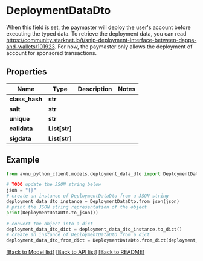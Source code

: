 # DeploymentDataDto

When this field is set, the paymaster will deploy the user's account before executing the typed data. To retrieve the deployment data, you can read https://community.starknet.io/t/snip-deployment-interface-between-dapps-and-wallets/101923. For now, the paymaster only allows the deployment of account for sponsored transactions.

## Properties

Name | Type | Description | Notes
------------ | ------------- | ------------- | -------------
**class_hash** | **str** |  | 
**salt** | **str** |  | 
**unique** | **str** |  | 
**calldata** | **List[str]** |  | 
**sigdata** | **List[str]** |  | 

## Example

```python
from avnu_python_client.models.deployment_data_dto import DeploymentDataDto

# TODO update the JSON string below
json = "{}"
# create an instance of DeploymentDataDto from a JSON string
deployment_data_dto_instance = DeploymentDataDto.from_json(json)
# print the JSON string representation of the object
print(DeploymentDataDto.to_json())

# convert the object into a dict
deployment_data_dto_dict = deployment_data_dto_instance.to_dict()
# create an instance of DeploymentDataDto from a dict
deployment_data_dto_from_dict = DeploymentDataDto.from_dict(deployment_data_dto_dict)
```
[[Back to Model list]](../README.md#documentation-for-models) [[Back to API list]](../README.md#documentation-for-api-endpoints) [[Back to README]](../README.md)


